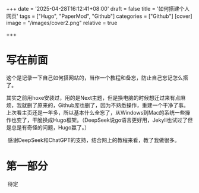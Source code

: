 +++
date = '2025-04-28T16:12:41+08:00'
draft = false
title = '如何搭建个人网页'
tags = ["Hugo", "PaperMod", "Github"]
categories = ["Github"]
[cover]
  image =  "/images/cover2.png" 
  relative = true

+++


# 写在前面

​	这个是记录一下自己如何搭网站的，当作一个教程和备忘，防止自己忘记怎么搭了。

​	其实之前用hoxe安装过，用的是Next主题，但是换电脑的时候想迁过来有点麻烦，我就删了原来的，Github库也删了，因为不熟悉操作，重建一个干净了事。上次看主页还是一年多，所以基本什么全忘了，从Windows到Mac的系统一些操作也变了，干脆换成Hugo框架。（DeepSeek说go语言更好用，Jekyll也试过了但是总是有奇怪的问题，Hugo赢了。）

​	感谢DeepSeek和ChatGPT的支持，结合网上的教程来看，教了我做很多。

# 第一部分

​	待定
